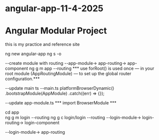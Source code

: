 # angular-app-11-4-2025
# Angular Modular Project
this is my practice and reference site

ng new angular-app
ng s -o
 
--create module with routing
--app-module-> app-routing-> app-component
ng g m app --routing
*** use forRoot() is used once — in your root module (AppRoutingModule) — to set up the global router configuration.***


--update main ts 
--main.ts
platformBrowserDynamic()
  .bootstrapModule(AppModule)
  .catch((err) => {});

--update app-module.ts
*** import BrowserModule ***

 cd app  
 ng g m login --routing
 ng g c login/login --routing 
 --login-module-> login-routing-> login-component     

--login-module-> app-routing  
